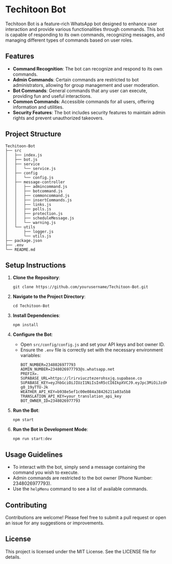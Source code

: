 # Techitoon Bot

Techitoon Bot is a feature-rich WhatsApp bot designed to enhance user interaction and provide various functionalities through commands. This bot is capable of responding to its own commands, recognizing messages, and managing different types of commands based on user roles.

## Features

- **Command Recognition**: The bot can recognize and respond to its own commands.
- **Admin Commands**: Certain commands are restricted to bot administrators, allowing for group management and user moderation.
- **Bot Commands**: General commands that any user can execute, providing fun and useful interactions.
- **Common Commands**: Accessible commands for all users, offering information and utilities.
- **Security Features**: The bot includes security features to maintain admin rights and prevent unauthorized takeovers.

## Project Structure

```
Techitoon-Bot
├── src
│   ├── index.js
│   ├── bot.js
│   ├── service
│   │   └── service.js
│   ├── config
│   │   └── config.js
│   ├── message-controller
│   │   ├── admincommand.js
│   │   ├── botcommand.js
│   │   ├── commoncommand.js
│   │   ├── insertCommands.js
│   │   ├── links.js
│   │   ├── polls.js
│   │   ├── protection.js
│   │   ├── scheduleMessage.js
│   │   └── warning.js
│   └── utils
│       ├── logger.js
│       └── utils.js
├── package.json
├── .env
└── README.md
```

## Setup Instructions

1. **Clone the Repository**: 
   ```
   git clone https://github.com/yourusername/Techitoon-Bot.git
   ```

2. **Navigate to the Project Directory**:
   ```
   cd Techitoon-Bot
   ```

3. **Install Dependencies**:
   ```
   npm install
   ```

4. **Configure the Bot**:
   - Open `src/config/config.js` and set your API keys and bot owner ID.
   - Ensure the `.env` file is correctly set with the necessary environment variables:
     ```properties
     BOT_NUMBER=2348026977793
     ADMIN_NUMBER=2348026977793@s.whatsapp.net
     PREFIX=.
     SUPABASE_URL=https://lrirviucztezerohsxjq.supabase.co
     SUPABASE_KEY=eyJhbGciOiJIUzI1NiIsInR5cCI6IkpXVCJ9.eyJpc3MiOiJzdXBhYmFzZSIsInJlZiI6ImxyaXJ2aXVjenRlemVyb2hzeGpxIiwicm9sZSI6ImFub24iLCJpYXQiOjE3MzkwMTU4NDIsImV4cCI6MjA1NDU5MTg0Mn0.nuWMFRceGxCU3sxNFl0v2kDX6xRNch-g0_19yTTU-Jk
     WEATHER_API_KEY=b938e5ef1c00e084a38426211a03a5b8
     TRANSLATION_API_KEY=your_translation_api_key
     BOT_OWNER_ID=2348026977793
     ```

5. **Run the Bot**:
   ```
   npm start
   ```

6. **Run the Bot in Development Mode**:
   ```
   npm run start:dev
   ```

## Usage Guidelines

- To interact with the bot, simply send a message containing the command you wish to execute.
- Admin commands are restricted to the bot owner (Phone Number: 2348026977793).
- Use the `helpMenu` command to see a list of available commands.

## Contributing

Contributions are welcome! Please feel free to submit a pull request or open an issue for any suggestions or improvements.

## License

This project is licensed under the MIT License. See the LICENSE file for details.